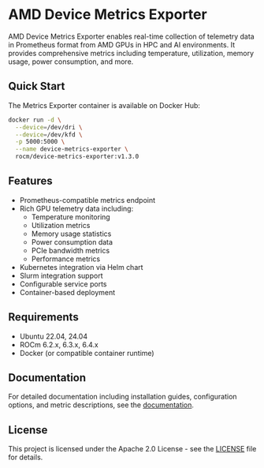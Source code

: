 # AMD Device Metrics Exporter

AMD Device Metrics Exporter enables real-time collection of telemetry data in Prometheus format from AMD GPUs in HPC and AI environments. It provides comprehensive metrics including temperature, utilization, memory usage, power consumption, and more.

## Quick Start

The Metrics Exporter container is available on Docker Hub:

```bash
docker run -d \
  --device=/dev/dri \
  --device=/dev/kfd \
  -p 5000:5000 \
  --name device-metrics-exporter \
  rocm/device-metrics-exporter:v1.3.0
```

## Features

- Prometheus-compatible metrics endpoint
- Rich GPU telemetry data including:
  - Temperature monitoring
  - Utilization metrics
  - Memory usage statistics
  - Power consumption data
  - PCIe bandwidth metrics
  - Performance metrics
- Kubernetes integration via Helm chart
- Slurm integration support
- Configurable service ports
- Container-based deployment

## Requirements

- Ubuntu 22.04, 24.04
- ROCm 6.2.x, 6.3.x, 6.4.x
- Docker (or compatible container runtime)

## Documentation

For detailed documentation including installation guides, configuration options, and metric descriptions, see the [documentation](https://instinct.docs.amd.com/projects/device-metrics-exporter/en/latest/).

## License

This project is licensed under the Apache 2.0 License - see the [LICENSE](LICENSE) file for details.
